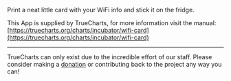Print a neat little card with your WiFi info and stick it on the fridge.

This App is supplied by TrueCharts, for more information visit the manual: [https://truecharts.org/charts/incubator/wifi-card](https://truecharts.org/charts/incubator/wifi-card)

---

TrueCharts can only exist due to the incredible effort of our staff.
Please consider making a [donation](https://truecharts.org/sponsor) or contributing back to the project any way you can!
